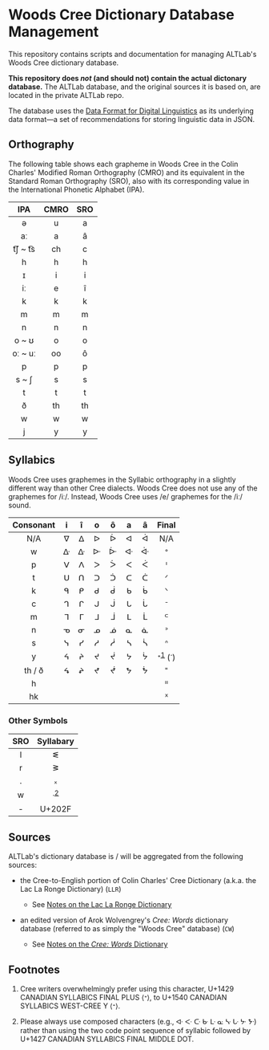 # Woods Cree Dictionary Database Management

This repository contains scripts and documentation for managing ALTLab's Woods Cree dictionary database.

**This repository does _not_ (and should not) contain the actual dictonary database.** The ALTLab database, and the original sources it is based on, are located in the private ALTLab repo.

The database uses the [Data Format for Digital Linguistics][DaFoDiL] as its underlying data format—a set of recommendations for storing linguistic data in JSON.

## Orthography

The following table shows each grapheme in Woods Cree in the Colin Charles' Modified Roman Orthography (CMRO) and its equivalent in the Standard Roman Orthography (SRO), also with its corresponding value in the International Phonetic Alphabet (IPA).

  IPA     | CMRO | SRO
:--------:|:----:|:--:
   ə      |  u   |  a
  aː      |  a   |  â
t͡ʃ ~ t͡s |  ch  |  c
   h      |  h   |  h
   ɪ      |  i   |  i
  iː      |  e   |  î
   k      |  k   |  k
   m      |  m   |  m
   n      |  n   |  n
 o ~ ʊ    |  o   |  o
oː ~ uː   |  oo  |  ô
   p      |  p   |  p
 s ~ ʃ    |  s   |  s
   t      |  t   |  t
   ð      |  th  | th
   w      |  w   |  w
   j      |  y   |  y

## Syllabics

Woods Cree uses graphemes in the Syllabic orthography in a slightly different way than other Cree dialects. Woods Cree does not use any of the graphemes for /iː/. Instead, Woods Cree uses /e/ graphemes for the /iː/ sound.

Consonant | i | î | o | ô | a | â | Final
:--------:|:-:|:-:|:-:|:-:|:-:|:-:| :----:
N/A       | ᐁ | ᐃ | ᐅ | ᐆ | ᐊ | ᐋ | N/A
w         | ᐏ | ᐏ | ᐓ | ᐕ | ᐘ | ᐚ | ᐤ
p         | ᐯ | ᐱ | ᐳ | ᐴ | ᐸ | ᐹ | ᑊ
t         | ᑌ | ᑎ | ᑐ | ᑑ | ᑕ | ᑖ | ᐟ
k         | ᑫ | ᑭ | ᑯ | ᑰ | ᑲ | ᑳ | ᐠ
c         | ᒉ | ᒋ | ᒍ | ᒎ | ᒐ | ᒑ | ᐨ
m         | ᒣ | ᒥ | ᒧ | ᒨ | ᒪ | ᒫ | ᒼ
n         | ᓀ | ᓂ | ᓄ | ᓅ | ᓇ | ᓈ | ᐣ
s         | ᓭ | ᓯ | ᓱ | ᓲ | ᓴ | ᓵ | ᐢ
y         | ᔦ | ᔨ | ᔪ | ᔫ | ᔭ | ᔮ | ᐩ<sup><a href=#fn-1>1</a></sup> (ᐝ)
th / ð    | ᖧ | ᖨ | ᖪ | ᖫ | ᖬ | ᖭ | ᙾ
h         |  |   |   |   |   |   | ᐦ
hk        |  |   |   |   |   |   | ᕽ

### Other Symbols

SRO | Syllabary
:--:|:--------:
 l  |     ᓬ
 r  |     ᕒ
 .  |     ᙮
 w  |     ᐧ<sup><a href=#fn-2>2</a></sup>
 \- |  U+202F

## Sources

ALTLab's dictionary database is / will be aggregated from the following sources:

* the Cree-to-English portion of Colin Charles' Cree Dictionary (a.k.a. the Lac La Ronge Dictionary) (`LLR`)
  - See [Notes on the Lac La Ronge Dictionary](./LLR.md)

* an edited version of Arok Wolvengrey's _Cree: Words_ dictionary database (referred to as simply the "Woods Cree" database) (`CW`)
  - See [Notes on the _Cree: Words_ Dictionary](./CW)

## Footnotes

1. <p id=fn-1>Cree writers overwhelmingly prefer using this character, U+1429 CANADIAN SYLLABICS FINAL PLUS ⟨ᐩ⟩, to U+1540 CANADIAN SYLLABICS WEST-CREE Y ⟨ᕀ⟩.</p>
2. <p id=fn-2>Please always use composed characters (e.g., ᐘ ᑅ ᑢ ᑿ ᒷ ᓌ ᔁ ᒝ ᔺ ᙼ) rather than using the two code point sequence of syllabic followed by U+1427 CANADIAN SYLLABICS FINAL MIDDLE DOT.</p>

<!-- LINKS -->
[DaFoDiL]: https://format.digitallinguistics.io

